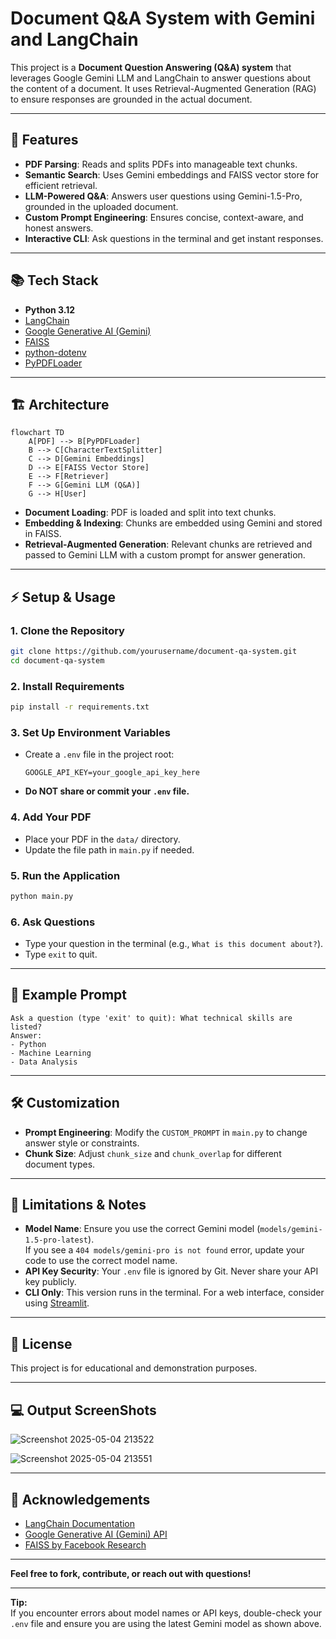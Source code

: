 # Document Q&A System with Gemini and LangChain

This project is a **Document Question Answering (Q&A) system** that leverages Google Gemini LLM and LangChain to answer questions about the content of a document. It uses Retrieval-Augmented Generation (RAG) to ensure responses are grounded in the actual document.

---

## 🚀 Features

- **PDF Parsing**: Reads and splits PDFs into manageable text chunks.
- **Semantic Search**: Uses Gemini embeddings and FAISS vector store for efficient retrieval.
- **LLM-Powered Q&A**: Answers user questions using Gemini-1.5-Pro, grounded in the uploaded document.
- **Custom Prompt Engineering**: Ensures concise, context-aware, and honest answers.
- **Interactive CLI**: Ask questions in the terminal and get instant responses.

---

## 📚 Tech Stack

- **Python 3.12**
- [LangChain](https://python.langchain.com/)
- [Google Generative AI (Gemini)](https://ai.google.dev/)
- [FAISS](https://github.com/facebookresearch/faiss)
- [python-dotenv](https://pypi.org/project/python-dotenv/)
- [PyPDFLoader](https://python.langchain.com/docs/integrations/document_loaders/pdf)

---

## 🏗️ Architecture

```mermaid
flowchart TD
    A[PDF] --> B[PyPDFLoader]
    B --> C[CharacterTextSplitter]
    C --> D[Gemini Embeddings]
    D --> E[FAISS Vector Store]
    E --> F[Retriever]
    F --> G[Gemini LLM (Q&A)]
    G --> H[User]
```

- **Document Loading**: PDF is loaded and split into text chunks.
- **Embedding & Indexing**: Chunks are embedded using Gemini and stored in FAISS.
- **Retrieval-Augmented Generation**: Relevant chunks are retrieved and passed to Gemini LLM with a custom prompt for answer generation.

---

## ⚡️ Setup & Usage

### 1. Clone the Repository

```bash
git clone https://github.com/yourusername/document-qa-system.git
cd document-qa-system
```

### 2. Install Requirements

```bash
pip install -r requirements.txt
```

### 3. Set Up Environment Variables

- Create a `.env` file in the project root:
  ```
  GOOGLE_API_KEY=your_google_api_key_here
  ```
- **Do NOT share or commit your `.env` file.**

### 4. Add Your PDF

- Place your PDF in the `data/` directory.
- Update the file path in `main.py` if needed.

### 5. Run the Application

```bash
python main.py
```

### 6. Ask Questions

- Type your question in the terminal (e.g., `What is this document about?`).
- Type `exit` to quit.

---

## 📝 Example Prompt

```
Ask a question (type 'exit' to quit): What technical skills are listed?
Answer:
- Python
- Machine Learning
- Data Analysis
```

---

## 🛠️ Customization

- **Prompt Engineering**: Modify the `CUSTOM_PROMPT` in `main.py` to change answer style or constraints.
- **Chunk Size**: Adjust `chunk_size` and `chunk_overlap` for different document types.

---

## 🧩 Limitations & Notes

- **Model Name**: Ensure you use the correct Gemini model (`models/gemini-1.5-pro-latest`).  
  If you see a `404 models/gemini-pro is not found` error, update your code to use the correct model name.
- **API Key Security**: Your `.env` file is ignored by Git. Never share your API key publicly.
- **CLI Only**: This version runs in the terminal. For a web interface, consider using [Streamlit](https://streamlit.io/).

---

## 📄 License

This project is for educational and demonstration purposes.

---

## 💻 Output ScreenShots
![Screenshot 2025-05-04 213522](https://github.com/user-attachments/assets/4e04804b-92be-43a7-b0a0-25ee24391a63)

![Screenshot 2025-05-04 213551](https://github.com/user-attachments/assets/4c727930-6d8b-4bbb-a601-43bb500e8d81)

---

## 🙏 Acknowledgements

- [LangChain Documentation](https://python.langchain.com/docs/)
- [Google Generative AI (Gemini) API](https://ai.google.dev/)
- [FAISS by Facebook Research](https://github.com/facebookresearch/faiss)

---

**Feel free to fork, contribute, or reach out with questions!**

---

**Tip:**  
If you encounter errors about model names or API keys, double-check your `.env` file and ensure you are using the latest Gemini model as shown above.
